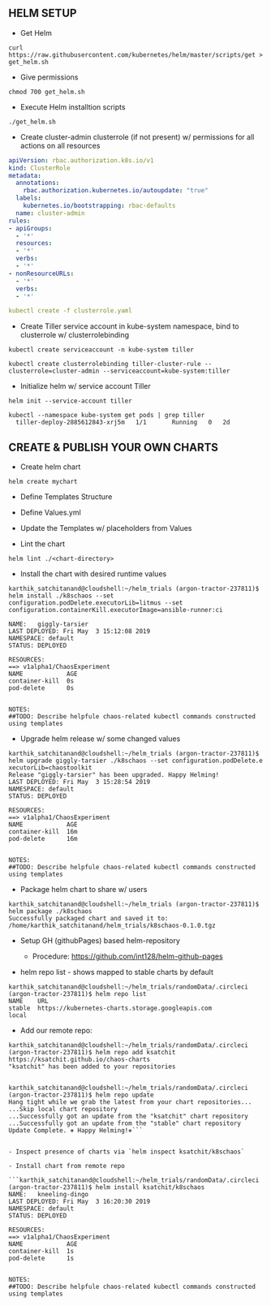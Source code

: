 ## HELM SETUP

- Get Helm

```curl https://raw.githubusercontent.com/kubernetes/helm/master/scripts/get > get_helm.sh```

- Give permissions 

```chmod 700 get_helm.sh```

- Execute Helm installtion scripts

```./get_helm.sh```

- Create cluster-admin clusterrole (if not present) w/ permissions for all actions on all resources

```yaml
apiVersion: rbac.authorization.k8s.io/v1
kind: ClusterRole
metadata:
  annotations:
    rbac.authorization.kubernetes.io/autoupdate: "true"
  labels:
    kubernetes.io/bootstrapping: rbac-defaults
  name: cluster-admin
rules:
- apiGroups:
  - '*'
  resources:
  - '*'
  verbs:
  - '*'
- nonResourceURLs:
  - '*'
  verbs:
  - '*'

kubectl create -f clusterrole.yaml

```

- Create Tiller service account in kube-system namespace, bind to clusterrole w/ clusterrolebinding

```
kubectl create serviceaccount -n kube-system tiller

kubectl create clusterrolebinding tiller-cluster-rule --clusterrole=cluster-admin --serviceaccount=kube-system:tiller
```

- Initialize helm w/ service account Tiller

```
helm init --service-account tiller

kubectl --namespace kube-system get pods | grep tiller
  tiller-deploy-2885612843-xrj5m   1/1       Running   0   2d
```

## CREATE & PUBLISH YOUR OWN CHARTS

- Create helm chart

```helm create mychart```

- Define Templates Structure

- Define Values.yml

- Update the Templates w/ placeholders from Values

- Lint the chart

```helm lint ./<chart-directory>```

- Install the chart with desired runtime values

```
karthik_satchitanand@cloudshell:~/helm_trials (argon-tractor-237811)$ helm install ./k8schaos --set configuration.podDelete.executorLib=litmus --set configuration.containerKill.executorImage=ansible-runner:ci

NAME:   giggly-tarsier
LAST DEPLOYED: Fri May  3 15:12:08 2019
NAMESPACE: default
STATUS: DEPLOYED

RESOURCES:
==> v1alpha1/ChaosExperiment
NAME            AGE
container-kill  0s
pod-delete      0s


NOTES:
##TODO: Describe helpfule chaos-related kubectl commands constructed using templates
```

- Upgrade helm release w/ some changed values  

```
karthik_satchitanand@cloudshell:~/helm_trials (argon-tractor-237811)$ helm upgrade giggly-tarsier ./k8schaos --set configuration.podDelete.e
xecutorLib=chaostoolkit                                                                                                                     
Release "giggly-tarsier" has been upgraded. Happy Helming!
LAST DEPLOYED: Fri May  3 15:28:54 2019
NAMESPACE: default
STATUS: DEPLOYED

RESOURCES:
==> v1alpha1/ChaosExperiment
NAME            AGE
container-kill  16m
pod-delete      16m


NOTES:
##TODO: Describe helpfule chaos-related kubectl commands constructed using templates
```

- Package helm chart to share w/ users 

```
karthik_satchitanand@cloudshell:~/helm_trials (argon-tractor-237811)$ helm package ./k8schaos
Successfully packaged chart and saved it to: /home/karthik_satchitanand/helm_trials/k8schaos-0.1.0.tgz
```


- Setup GH (githubPages) based helm-repository
  - Procedure: https://github.com/int128/helm-github-pages


- helm repo list - shows mapped to stable charts by default


```
karthik_satchitanand@cloudshell:~/helm_trials/randomData/.circleci (argon-tractor-237811)$ helm repo list
NAME    URL
stable  https://kubernetes-charts.storage.googleapis.com
local
```   


- Add our remote repo: 

```
karthik_satchitanand@cloudshell:~/helm_trials/randomData/.circleci (argon-tractor-237811)$ helm repo add ksatchit https://ksatchit.github.io/chaos-charts
"ksatchit" has been added to your repositories


karthik_satchitanand@cloudshell:~/helm_trials/randomData/.circleci (argon-tractor-237811)$ helm repo update
Hang tight while we grab the latest from your chart repositories...
...Skip local chart repository
...Successfully got an update from the "ksatchit" chart repository
...Successfully got an update from the "stable" chart repository
Update Complete. ⎈ Happy Helming!⎈```


- Inspect presence of charts via `helm inspect ksatchit/k8schaos`

- Install chart from remote repo 

```karthik_satchitanand@cloudshell:~/helm_trials/randomData/.circleci (argon-tractor-237811)$ helm install ksatchit/k8schaos
NAME:   kneeling-dingo
LAST DEPLOYED: Fri May  3 16:20:30 2019
NAMESPACE: default
STATUS: DEPLOYED

RESOURCES:
==> v1alpha1/ChaosExperiment
NAME            AGE
container-kill  1s
pod-delete      1s


NOTES:
##TODO: Describe helpfule chaos-related kubectl commands constructed using templates
```
